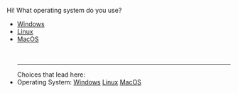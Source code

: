 

Hi! What operating system do you use?



- [Windows](start2_a.md)
- [Linux](start2_b.md)
- [MacOS](start2_c.md)<br><br><br><hr>
Choices that lead here:
- Operating System: [Windows](index_a.md) [Linux](index_b.md) [MacOS](index_c.md)
